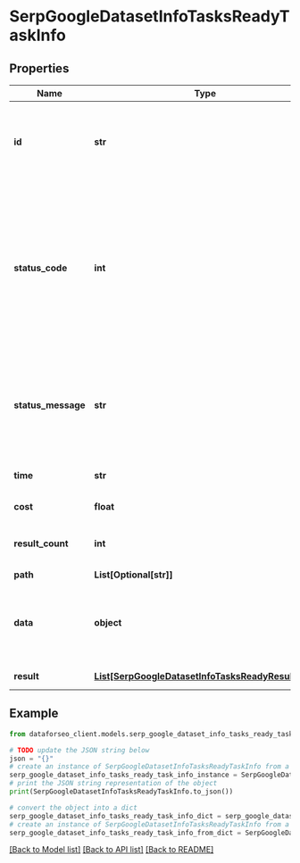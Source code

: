 # SerpGoogleDatasetInfoTasksReadyTaskInfo


## Properties

Name | Type | Description | Notes
------------ | ------------- | ------------- | -------------
**id** | **str** | task identifier unique task identifier in our system in the UUID format | [optional] 
**status_code** | **int** | status code of the task generated by DataForSEO, can be within the following range: 10000-60000 you can find the full list of the response codes here | [optional] 
**status_message** | **str** | informational message of the task you can find the full list of general informational messages here | [optional] 
**time** | **str** | execution time, seconds | [optional] 
**cost** | **float** | total tasks cost, USD | [optional] 
**result_count** | **int** | number of elements in the result array | [optional] 
**path** | **List[Optional[str]]** | URL path | [optional] 
**data** | **object** | contains the same parameters that you specified in the POST request | [optional] 
**result** | [**List[SerpGoogleDatasetInfoTasksReadyResultInfo]**](SerpGoogleDatasetInfoTasksReadyResultInfo.md) | array of results | [optional] 

## Example

```python
from dataforseo_client.models.serp_google_dataset_info_tasks_ready_task_info import SerpGoogleDatasetInfoTasksReadyTaskInfo

# TODO update the JSON string below
json = "{}"
# create an instance of SerpGoogleDatasetInfoTasksReadyTaskInfo from a JSON string
serp_google_dataset_info_tasks_ready_task_info_instance = SerpGoogleDatasetInfoTasksReadyTaskInfo.from_json(json)
# print the JSON string representation of the object
print(SerpGoogleDatasetInfoTasksReadyTaskInfo.to_json())

# convert the object into a dict
serp_google_dataset_info_tasks_ready_task_info_dict = serp_google_dataset_info_tasks_ready_task_info_instance.to_dict()
# create an instance of SerpGoogleDatasetInfoTasksReadyTaskInfo from a dict
serp_google_dataset_info_tasks_ready_task_info_from_dict = SerpGoogleDatasetInfoTasksReadyTaskInfo.from_dict(serp_google_dataset_info_tasks_ready_task_info_dict)
```
[[Back to Model list]](../README.md#documentation-for-models) [[Back to API list]](../README.md#documentation-for-api-endpoints) [[Back to README]](../README.md)


